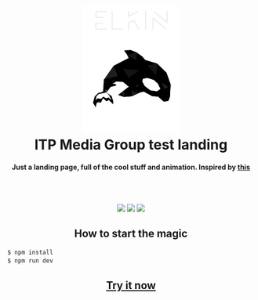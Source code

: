 <h1 align="center">
  <br>
  <a href="https://github.com/elkinny">
    <img src="https://raw.githubusercontent.com/elkinny/Curriculum-Vitae/master/ekins_logo.png" alt="Elkin" width="200">    
  </a>
  <br>
    ITP Media Group test landing
  <br>
</h1>

<h4 align="center">Just a landing page, full of the cool stuff and animation. Inspired by <a href="https://www.behance.net/gallery/62290227/ITP-Media-Group" target="_blank">this</a></h4>
  
<br>
<br>
<p align="center">
    <img src="https://forthebadge.com/images/badges/built-by-codebabes.svg">
    <img src="https://forthebadge.com/images/badges/made-with-javascript.svg">
    <img src="https://forthebadge.com/images/badges/powered-by-electricity.svg">
</p>

<h2 align="center"> How to start the magic </h2>

```sh
$ npm install
$ npm run dev
```

<h2 align="center">
  <a href="https://elkinny.github.io/ITP-Media-Group/build">Try it now</a>
</h2>
